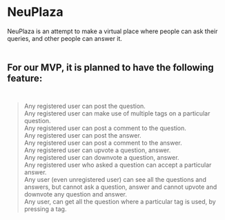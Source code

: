 # NeuPlaza

NeuPlaza is an attempt to make a virtual place where people can ask their queries, and other people can answer it.<br><br>

For our MVP, it is planned to have the following feature:<br><br>
-----------------------------------------------------------------------
> Any registered user can post the question. <br>
> Any registered user can make use of multiple tags on a particular question.<br>
> Any registered user can post a comment to the question.<br>
> Any registered user can post the answer.<br>
> Any registered user can post a comment to the answer.<br>
> Any registered user can upvote a question, answer.<br>
> Any registered user can downvote a question, answer.<br>
> Any registered user who asked a question can accept a particular answer.<br>
> Any user (even unregistered user) can see all the questions and answers, but cannot ask a question, answer and cannot upvote and downvote   any question and answer.<br>
> Any user, can get all the question where a particular tag is used, by pressing a tag.<br>
